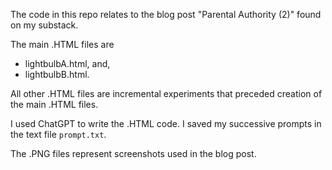 The code in this repo relates to the blog post "Parental Authority (2)" found on my substack.

The main .HTML files are
- lightbulbA.html, and,
- lightbulbB.html.

All other .HTML files are incremental experiments that preceded creation of the main .HTML files.

I used ChatGPT to write the .HTML code. I saved my successive prompts in the text file `prompt.txt`.

The .PNG files represent screenshots used in the blog post.

